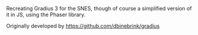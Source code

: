 Recreating Gradius 3 for the SNES, though of course a simplified version of it in JS, using the Phaser library.


Originally developed by https://github.com/dbinebrink/gradius

